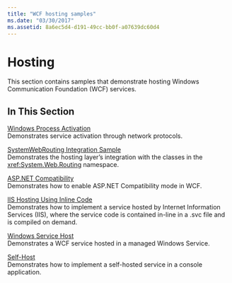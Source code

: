 ```yaml
---
title: "WCF hosting samples"
ms.date: "03/30/2017"
ms.assetid: 8a6ec5d4-d191-49cc-bb0f-a07639dc60d4
---
```

# Hosting
This section contains samples that demonstrate hosting Windows Communication Foundation (WCF) services.  
  
## In This Section  
 [Windows Process Activation](windows-process-activation.md)  
 Demonstrates service activation through network protocols.  
  
 [SystemWebRouting Integration Sample](systemwebrouting-integration-sample.md)  
 Demonstrates the hosting layer’s integration with the classes in the <xref:System.Web.Routing> namespace.  
  
 [ASP.NET Compatibility](aspnet-compatibility.md)  
 Demonstrates how to enable ASP.NET Compatibility mode in WCF.  
  
 [IIS Hosting Using Inline Code](iis-hosting-using-inline-code.md)  
 Demonstrates how to implement a service hosted by Internet Information Services (IIS), where the service code is contained in-line in a .svc file and is compiled on demand.  
  
 [Windows Service Host](windows-service-host.md)  
 Demonstrates a WCF service hosted in a managed Windows Service.  
  
 [Self-Host](self-host.md)  
 Demonstrates how to implement a self-hosted service in a console application.
